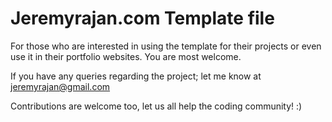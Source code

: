 Jeremyrajan.com Template file
======
For those who are interested in using the template for their projects or even use it in their portfolio websites. You are most welcome.

If you have any queries regarding the project; let me know at jeremyrajan@gmail.com

Contributions are welcome too, let us all help the coding community! :)
